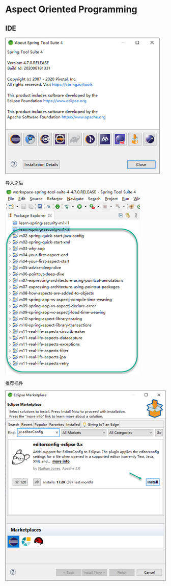 # Aspect Oriented Programming

## IDE

![image-20200702175145838](img/image-20200702175145838.png)

导入之后

![image-20200702175313193](img/image-20200702175313193.png)

推荐插件

![editorConfig](img/editorConfig.png)
